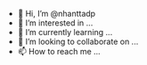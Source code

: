 - 👋 Hi, I’m @nhanttadp
- 👀 I’m interested in ...
- 🌱 I’m currently learning ...
- 💞️ I’m looking to collaborate on ...
- 📫 How to reach me ...

<!---
nhanttadp/nhanttadp is a ✨ special ✨ repository because its `README.md` (this file) appears on your GitHub profile.
You can click the Preview link to take a look at your changes.
--->
